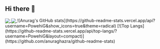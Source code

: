 ## Hi there 👋

<!--
**PowehiG/PowehiG** is a ✨ _special_ ✨ repository because its `README.md` (this file) appears on your GitHub profile.
[![Anurag's GitHub stats](https://github-readme-stats.vercel.app/api?username=PowehiG)](https://github.com/anuraghazra/github-readme-stats)
![Anurag's GitHub stats](https://github-readme-stats.vercel.app/api?username=PowehiG&show_icons=true&theme=radical)
Here are some ideas to get you started:

- 🔭 I’m currently working on ...
- 🌱 I’m currently learning ...
- 👯 I’m looking to collaborate on ...
- 🤔 I’m looking for help with ...
- 💬 Ask me about ...
- 📫 How to reach me: ...
- 😄 Pronouns: ...
- ⚡ Fun fact: ...
-->
<a href="https://github.com/anuraghazra/github-readme-stats">
  <img align="center" src="https://github-readme-stats.vercel.app/api/pin/?username=PowehiG&repo=github-readme-stats" />
</a>
<a href="https://github.com/anuraghazra/convoychat">
  <img align="center" src="https://github-readme-stats.vercel.app/api/pin/?username=PowehiG&repo=convoychat" />
</a>
![Anurag's GitHub stats](https://github-readme-stats.vercel.app/api?username=PowehiG&show_icons=true&theme=radical)
[![Top Langs](https://github-readme-stats.vercel.app/api/top-langs/?username=PowehiG&layout=compact)](https://github.com/anuraghazra/github-readme-stats)

